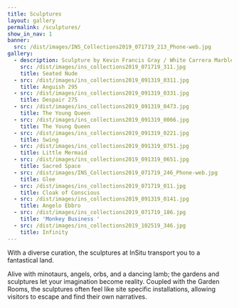 ```yaml
---
title: Sculptures
layout: gallery
permalink: /sculptures/
show_in_nav: 1
banner:
  src: /dist/images/INS_Collections2019_071719_213_Phone-web.jpg
gallery:
  - description: Sculpture by Kevin Francis Gray / White Carrera Marble on Corten platform.
    src: /dist/images/ins_collections2019_071719_311.jpg
    title: Seated Nude
  - src: /dist/images/ins_collections2019_091319_0311.jpg
    title: Anguish 295
  - src: /dist/images/ins_collections2019_091319_0331.jpg
    title: Despair 275
  - src: /dist/images/ins_collections2019_091319_0473.jpg
    title: The Young Queen
  - src: /dist/images/ins_collections2019_091319_0066.jpg
    title: The Young Queen
  - src: /dist/images/ins_collections2019_091319_0221.jpg
    title: Swing
  - src: /dist/images/ins_collections2019_091319_0751.jpg
    title: Little Mermaid
  - src: /dist/images/ins_collections2019_091319_0651.jpg
    title: Sacred Space
  - src: /dist/images/INS_Collections2019_071719_246_Phone-web.jpg
    title: Glee
  - src: /dist/images/ins_collections2019_071719_011.jpg
    title: Cloak of Conscious
  - src: /dist/images/ins_collections2019_091319_0141.jpg
    title: Angelo Ebbro
  - src: /dist/images/ins_collections2019_071719_186.jpg
    title: 'Monkey Business '
  - src: /dist/images/ins_collections2019_102519_346.jpg
    title: Infinity
---
```

With a diverse curation, the sculptures at InSitu transport you to a fantastical land.  

Alive with minotaurs, angels, orbs, and a dancing lamb; the gardens and sculptures let your imagination become reality.  Coupled with the Garden Rooms, the sculptures often feel like site specific installations, allowing visitors to escape and find their own narratives.
